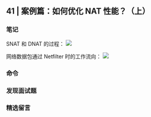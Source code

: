 ## 41 | 案例篇：如何优化 NAT 性能？（上）

### 笔记

SNAT 和 DNAT 的过程：
![](https://static001.geekbang.org/resource/image/c7/e4/c743105dc7bd955a4a300d6b55b7a0e4.png)

网络数据包通过 Netfilter 时的工作流向：
![](https://static001.geekbang.org/resource/image/c6/56/c6de40c5bd304132a1b508ba669e7b56.png)

### 命令


### 发现面试题


### 精选留言
